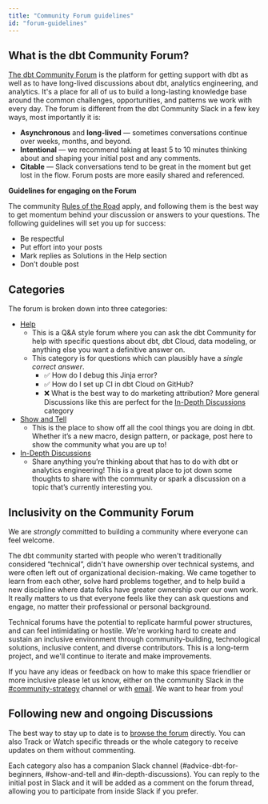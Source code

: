 ```yaml
---
title: "Community Forum guidelines"
id: "forum-guidelines"
---
```


## What is the dbt Community Forum?

[The dbt Community Forum](https://discourse.getdbt.com) is the platform for getting support with dbt as well as to have long-lived discussions about dbt, analytics engineering, and analytics. It's a place for all of us to build a long-lasting knowledge base around the common challenges, opportunities, and patterns we work with every day. The forum is different from the dbt Community Slack in a few key ways, most importantly it is:

- **Asynchronous** and **long-lived** &mdash; sometimes conversations continue over weeks, months, and beyond.
- **Intentional** &mdash; we recommend taking at least 5 to 10 minutes thinking about and shaping your initial post and any comments.
- **Citable** &mdash; Slack conversations tend to be great in the moment but get lost in the flow. Forum posts are more easily shared and referenced.

**Guidelines for engaging on the Forum**

The community [Rules of the Road](https://docs.getdbt.com/docs/contributing/slack-rules-of-the-road) apply, and following them is the best way to get momentum behind your discussion or answers to your questions. The following guidelines will set you up for success:

- Be respectful
- Put effort into your posts
- Mark replies as Solutions in the Help section
- Don’t double post

## Categories

The forum is broken down into three categories:

- [Help](https://discourse.getdbt.com/c/help/19)
  - This is a Q&A style forum where you can ask the dbt Community for help with specific questions about dbt, dbt Cloud, data modeling, or anything else you want a definitive answer on.
  - This category is for questions which can plausibly have a _single correct answer_.
    - ✅ How do I debug this Jinja error?
    - ✅ How do I set up CI in dbt Cloud on GitHub?
    - ❌ What is the best way to do marketing attribution? More general Discussions like this are perfect for the [In-Depth Discussions](https://discourse.getdbt.com/c/discussions/21) category
- [Show and Tell](https://discourse.getdbt.com/c/show-and-tell/22)
  - This is the place to show off all the cool things you are doing in dbt. Whether it’s a new macro, design pattern, or package, post here to show the community what you are up to!
- [In-Depth Discussions](https://discourse.getdbt.com/c/discussions/21)
  - Share anything you’re thinking about that has to do with dbt or analytics engineering! This is a great place to jot down some thoughts to share with the community or spark a discussion on a topic that’s currently interesting you.

## Inclusivity on the Community Forum

We are _strongly_ committed to building a community where everyone can feel welcome.

The dbt community started with people who weren't traditionally considered “technical”, didn't have ownership over technical systems, and were often left out of organizational decision-making. We came together to learn from each other, solve hard problems together, and to help build a new discipline where data folks have greater ownership over our own work. It really matters to us that everyone feels like they can ask questions and engage, no matter their professional or personal background.

Technical forums have the potential to replicate harmful power structures, and can feel intimidating or hostile. We're working hard to create and sustain an inclusive environment through community-building, technological solutions, inclusive content, and diverse contributors. This is a long-term project, and we'll continue to iterate and make improvements.

If you have any ideas or feedback on how to make this space friendlier or more inclusive please let us know, either on the community Slack in the [#community-strategy](https://getdbt.slack.com/archives/C0171LNRS6S) channel or with [email](mailto:community@dbtlabs.com). We want to hear from you! 

## Following new and ongoing Discussions

The best way to stay up to date is to [browse the forum](https://discourse.getdbt.com/) directly. You can also Track or Watch specific threads or the whole category to receive updates on them without commenting.

Each category also has a companion Slack channel (#advice-dbt-for-beginners, #show-and-tell and #in-depth-discussions). You can reply to the initial post in Slack and it will be added as a comment on the forum thread, allowing you to participate from inside Slack if you prefer.

